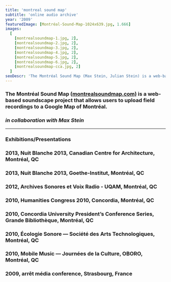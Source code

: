```yaml
---
title: 'montreal sound map'
subtitle: 'online audio archive'
year: '2009'
featuredImage: [Montréal-Sound-Map-1024x639.jpg, 1.666]
images:
  [
    [montrealsoundmap-1.jpg, 2],
    [montrealsoundmap-2.jpg, 2],
    [montrealsoundmap-3.jpg, 2],
    [montrealsoundmap-4.jpg, 2],
    [montrealsoundmap-5.jpg, 2],
    [montrealsoundmap-6.jpg, 2],
    [montrealsoundmap-cca.jpg, 2]
  ]
seoDescr: 'The Montréal Sound Map (Max Stein, Julian Stein) is a web-based soundscape project that allows users to upload field recordings to a Google Map of Montréal.'
---
```


### The Montréal Sound Map ([montrealsoundmap.com)](https://www.montrealsoundmap.com) is a web-based soundscape project that allows users to upload field recordings to a Google Map of Montréal.

### _in collaboration with Max Stein_

---

### **Exhibitions/Presentations**

### 2013, Nuit Blanche 2013, Canadian Centre for Architecture, Montréal, QC

### 2013, Nuit Blanche 2013, Goethe-Institut, Montréal, QC

### 2012, Archives Sonores et Voix Radio - UQAM, Montréal, QC

### 2010, Humanities Congress 2010, Concordia, Montréal, QC

### 2010, Concordia University President’s Conference Series, Grande Bibliothèque, Montréal, QC

### 2010, Écologie Sonore — Société des Arts Technologiques, Montréal, QC

### 2010, Mobile Music — Journées de la Culture, OBORO, Montréal, QC

### 2009, arrêt média conference, Strasbourg, France
